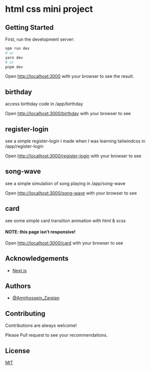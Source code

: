 # html css mini project

## Getting Started

First, run the development server:

```bash
npm run dev
# or
yarn dev
# or
pnpm dev
```

Open [http://localhost:3000](http://localhost:3000) with your browser to see the result.



## birthday

access birthday code in /app/birthday

Open [http://localhost:3000/birthday](http://localhost:3000/birthday) with your browser to see

## register-login

see a simple register-login I made when I was learning tailwindcss in /app/register-login

Open [http://localhost:3000/register-login](http://localhost:3000/register-login) with your browser to see

## song-wave

see a simple simulation of song playing in /app/song-wave

Open [http://localhost:3000/song-wave](http://localhost:3000/song-wave) with your browser to see

## card

see some simple card transition animation with html & scss

#### NOTE: this page isn't responsive!

Open [http://localhost:3000/card](http://localhost:3000/card) with your browser to see

## Acknowledgements

-   [Next.js](https://nextjs.org/)

## Authors

-   [@Amirhossein_Zareian](https://github.com/AmirHossein-z)

## Contributing

Contributions are always welcome!

Please Pull request to see your recommendations.

## License

[MIT](https://choosealicense.com/licenses/mit/)

